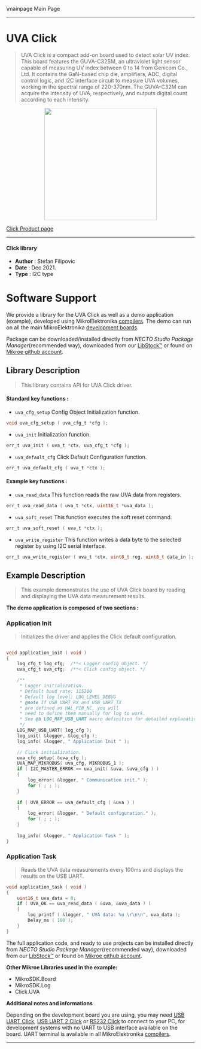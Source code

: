 \mainpage Main Page

---
# UVA Click

> UVA Click is a compact add-on board used to detect solar UV index. This board features the GUVA-C32SM, an ultraviolet light sensor capable of measuring UV index between 0 to 14 from Genicom Co., Ltd. It contains the GaN-based chip die, amplifiers, ADC, digital control logic, and I2C interface circuit to measure UVA volumes, working in the spectral range of 220-370nm. The GUVA-C32M can acquire the intensity of UVA, respectively, and outputs digital count according to each intensity.

<p align="center">
  <img src="https://download.mikroe.com/images/click_for_ide/uva_click.png" height=300px>
</p>

[Click Product page](https://www.mikroe.com/uva-click)

---


#### Click library

- **Author**        : Stefan Filipovic
- **Date**          : Dec 2021.
- **Type**          : I2C type


# Software Support

We provide a library for the UVA Click
as well as a demo application (example), developed using MikroElektronika
[compilers](https://www.mikroe.com/necto-studio).
The demo can run on all the main MikroElektronika [development boards](https://www.mikroe.com/development-boards).

Package can be downloaded/installed directly from *NECTO Studio Package Manager*(recommended way), downloaded from our [LibStock&trade;](https://libstock.mikroe.com) or found on [Mikroe github account](https://github.com/MikroElektronika/mikrosdk_click_v2/tree/master/clicks).

## Library Description

> This library contains API for UVA Click driver.

#### Standard key functions :

- `uva_cfg_setup` Config Object Initialization function.
```c
void uva_cfg_setup ( uva_cfg_t *cfg );
```

- `uva_init` Initialization function.
```c
err_t uva_init ( uva_t *ctx, uva_cfg_t *cfg );
```

- `uva_default_cfg` Click Default Configuration function.
```c
err_t uva_default_cfg ( uva_t *ctx );
```

#### Example key functions :

- `uva_read_data` This function reads the raw UVA data from registers.
```c
err_t uva_read_data ( uva_t *ctx, uint16_t *uva_data );
```

- `uva_soft_reset` This function executes the soft reset command.
```c
err_t uva_soft_reset ( uva_t *ctx );
```

- `uva_write_register` This function writes a data byte to the selected register by using I2C serial interface.
```c
err_t uva_write_register ( uva_t *ctx, uint8_t reg, uint8_t data_in );
```

## Example Description

> This example demonstrates the use of UVA Click board by reading and displaying the UVA data measurement results.

**The demo application is composed of two sections :**

### Application Init

> Initializes the driver and applies the Click default configuration.

```c

void application_init ( void )
{
    log_cfg_t log_cfg;  /**< Logger config object. */
    uva_cfg_t uva_cfg;  /**< Click config object. */

    /** 
     * Logger initialization.
     * Default baud rate: 115200
     * Default log level: LOG_LEVEL_DEBUG
     * @note If USB_UART_RX and USB_UART_TX 
     * are defined as HAL_PIN_NC, you will 
     * need to define them manually for log to work. 
     * See @b LOG_MAP_USB_UART macro definition for detailed explanation.
     */
    LOG_MAP_USB_UART( log_cfg );
    log_init( &logger, &log_cfg );
    log_info( &logger, " Application Init " );

    // Click initialization.
    uva_cfg_setup( &uva_cfg );
    UVA_MAP_MIKROBUS( uva_cfg, MIKROBUS_1 );
    if ( I2C_MASTER_ERROR == uva_init( &uva, &uva_cfg ) ) 
    {
        log_error( &logger, " Communication init." );
        for ( ; ; );
    }
    
    if ( UVA_ERROR == uva_default_cfg ( &uva ) )
    {
        log_error( &logger, " Default configuration." );
        for ( ; ; );
    }
    
    log_info( &logger, " Application Task " );
}

```

### Application Task

> Reads the UVA data measurements every 100ms and displays the results on the USB UART.

```c
void application_task ( void )
{
    uint16_t uva_data = 0;
    if ( UVA_OK == uva_read_data ( &uva, &uva_data ) )
    {
        log_printf ( &logger, " UVA data: %u \r\n\n", uva_data );
        Delay_ms ( 100 );
    }
}
```

The full application code, and ready to use projects can be installed directly from *NECTO Studio Package Manager*(recommended way), downloaded from our [LibStock&trade;](https://libstock.mikroe.com) or found on [Mikroe github account](https://github.com/MikroElektronika/mikrosdk_click_v2/tree/master/clicks).

**Other Mikroe Libraries used in the example:**

- MikroSDK.Board
- MikroSDK.Log
- Click.UVA

**Additional notes and informations**

Depending on the development board you are using, you may need
[USB UART Click](https://www.mikroe.com/usb-uart-click),
[USB UART 2 Click](https://www.mikroe.com/usb-uart-2-click) or
[RS232 Click](https://www.mikroe.com/rs232-click) to connect to your PC, for
development systems with no UART to USB interface available on the board. UART
terminal is available in all MikroElektronika
[compilers](https://shop.mikroe.com/compilers).

---
